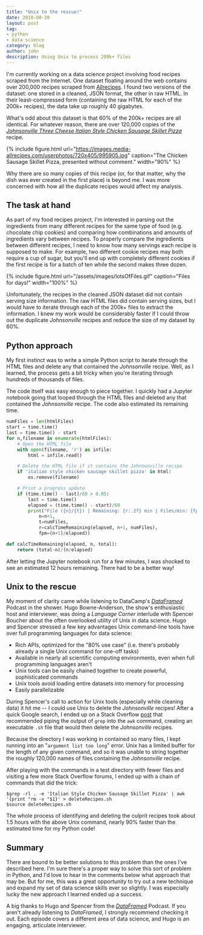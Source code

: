 ```yaml
---
title: "Unix to the rescue!"
date: 2018-08-20
layout: post
tag:
- python
- data science
category: blog
author: john
description: Using Unix to process 200k+ files
---
```


I'm currently working on a data science project involving food recipes scraped from the Internet. One dataset floating around the web contains over 200,000 recipes scraped from [Allrecipes](http://allrecipes.com/). I found two versions of the dataset: one stored in a cleaned, JSON format, the other in raw HTML. In their least-compressed form (containing the raw HTML for each of the 200k+ recipes), the data take up roughly 40 gigabytes.

What's odd about this dataset is that 60% of the 200k+ recipes are all identical. For whatever reason, there are over 120,000 copies of the [*Johnsonville Three Cheese Italian Style Chicken Sausage Skillet Pizza*](https://www.allrecipes.com/recipe/219661/johnsonville-three-cheese-italian-style-chicken-sausage-skillet-pizza/) recipe.

{% include figure.html url="https://images.media-allrecipes.com/userphotos/720x405/995905.jpg" caption="The Chicken Sausage Skillet Pizza, presented without comment." width="90%" %}

Why there are so many copies of this recipe (or, for that matter, why the dish was ever created in the first place) is beyond me. I was more concerned with how all the duplicate recipes would affect my analysis.

## The task at hand
As part of my food recipes project, I'm interested in parsing out the ingredients from many different recipes for the same type of food (e.g. chocolate chip cookies) and comparing how combinations and amounts of ingredients vary between recipes. To properly compare the ingredients between different recipes, I need to know how many servings each recipe is supposed to make. For example, two different cookie recipes may both require a cup of sugar, but you'll end up with completely different cookies if the first recipe is for a batch of ten while the second makes three dozen.

{% include figure.html url="/assets/images/lotsOfFiles.gif" caption="Files for days!" width="100%" %}

Unfortunately, the recipes in the cleaned JSON dataset did not contain serving size information. The raw HTML files did contain serving sizes, but I would have to iterate through each of the 200k+ files to extract the information. I knew my work would be considerably faster if I could throw out the duplicate *Johnsonville* recipes and reduce the size of my dataset by 60%.

## Python approach
My first instinct was to write a simple Python script to iterate through the HTML files and delete any that contained the *Johnsonville* recipe. Well, as I learned, the process gets a bit tricky when you're iterating through hundreds of thousands of files.

The code itself was easy enough to piece together. I quickly had a Jupyter notebook going that looped through the HTML files and deleted any that contained the *Johnsonville* recipe. The code also estimated its remaining time.

```python
numFiles = len(htmlFiles)
start = time.time()
last = time.time() - start
for n,filename in enumerate(htmlFiles):
    # Open the HTML file
    with open(filename, 'r') as infile:
        html = infile.read()

    # Delete the HTML file if it contains the Johnsonville recipe
    if 'italian style chicken sausage skillet pizza' in html:
        os.remove(filename)

    # Print a progress update
    if (time.time() - last)/60 > 0.05:
        last = time.time()
        elapsed = (time.time() - start)/60
        print("File ({n}/{t}) | Remaining: {r:.2f} min | Files/min: {fpm:.2f}".format(
            n=n+1,
            t=numFiles,
            r=calcTimeRemaining(elapsed, n+1, numFiles),
            fpm=(n+1)/elapsed))

def calcTimeRemaining(elapsed, n, total):
    return (total-n)/(n/elapsed)
```

After letting the Jupyter notebook run for a few minutes, I was shocked to see an estimated 12 hours remaining. There had to be a better way!

## Unix to the rescue
My moment of clarity came while listening to DataCamp's [*DataFramed*](https://www.datacamp.com/community/podcast/kaggle-future-data-science) Podcast in the shower. Hugo Bowne-Anderson, the show's enthusiastic host and interviewer, was doing a *Language Corner* interlude with Spencer Boucher about the often overlooked utility of Unix in data science. Hugo and Spencer stressed a few key advantages Unix command-line tools have over full programming languages for data science:

- Rich APIs, optimized for the "80% use case" (i.e. there's probably already a single Unix command for one-off tasks)
- Available in nearly all scientific computing environments, even when full programming languages aren't
- Unix tools can be easily chained together to create powerful, sophisticated commands
- Unix tools avoid loading entire datasets into memory for processing
- Easily parallelizable

During Spencer's call to action for Unix tools (especially while cleaning data) it hit me -- I could use Unix to delete the *Johnsonville* recipes! After a quick Google search, I ended up on a Stack Overflow [post](https://stackoverflow.com/questions/4529134/delete-files-with-string-found-in-file-linux-cli) that recommended piping the output of `grep` into the `awk` command, creating an executable `.sh` file that would then delete the *Johnsonville* recipes.

Because the directory I was working in contained so many files, I kept running into an "`argument list too long`" error. Unix has a limited buffer for the length of any given command, and so it was unable to string together the roughly 120,000 names of files containing the *Johnsonville* recipe.

After playing with the commands in a test directory with fewer files and visiting a few more Stack Overflow forums, I ended up with a chain of commands that did the trick:
```shell
$grep -rl . -e 'Italian Style Chicken Sausage Skillet Pizza' | awk '{print "rm -v "$1}' > deleteRecipes.sh
$source deleteRecipes.sh
```

The whole process of identifying and deleting the culprit recipes took about 1.5 hours with the above Unix command, nearly 90% faster than the estimated time for my Python code!

## Summary
There are bound to be better solutions to this problem than the ones I've described here. I'm sure there's a proper way to solve this sort of problem in Python, and I'd love to hear in the comments below what approach that may be. But for me, this was a great opportunity to try out a new technique and expand my set of data science skills ever so slightly. I was especially lucky the new approach I learned ended up a success.

A big thanks to Hugo and Spencer from the [*DataFramed*](https://www.datacamp.com/community/podcast) Podcast. If you aren't already listening to *DataFramed*, I strongly recommend checking it out. Each episode covers a different area of data science, and Hugo is an engaging, articulate interviewer.
